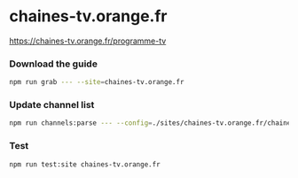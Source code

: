 # chaines-tv.orange.fr

https://chaines-tv.orange.fr/programme-tv

### Download the guide

```sh
npm run grab --- --site=chaines-tv.orange.fr
```

### Update channel list

```sh
npm run channels:parse --- --config=./sites/chaines-tv.orange.fr/chaines-tv.orange.fr.config.js --output=./sites/chaines-tv.orange.fr/chaines-tv.orange.fr.channels.xml
```

### Test

```sh
npm run test:site chaines-tv.orange.fr
```
